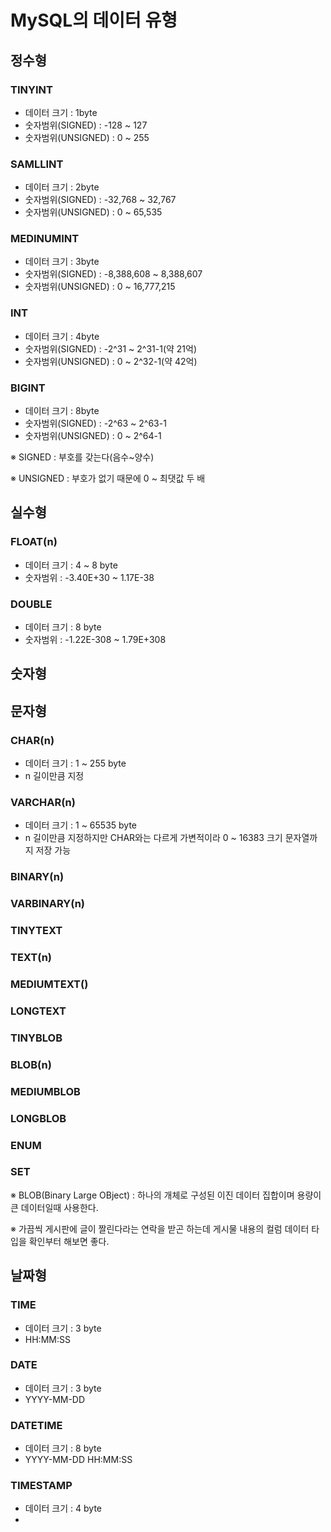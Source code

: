 # MySQL의 데이터 유형

## 정수형

### TINYINT
* 데이터 크기 : 1byte
* 숫자범위(SIGNED) : -128 ~ 127
* 숫자범위(UNSIGNED) : 0 ~ 255

### SAMLLINT
* 데이터 크기 : 2byte
* 숫자범위(SIGNED) : -32,768 ~ 32,767
* 숫자범위(UNSIGNED) : 0 ~ 65,535

### MEDINUMINT
* 데이터 크기 : 3byte
* 숫자범위(SIGNED) : -8,388,608 ~ 8,388,607
* 숫자범위(UNSIGNED) : 0 ~ 16,777,215

### INT
* 데이터 크기 : 4byte
* 숫자범위(SIGNED) : -2^31 ~ 2^31-1(약 21억)
* 숫자범위(UNSIGNED) : 0 ~ 2^32-1(약 42억)

### BIGINT
* 데이터 크기 : 8byte
* 숫자범위(SIGNED) : -2^63 ~ 2^63-1
* 숫자범위(UNSIGNED) : 0 ~ 2^64-1

※ SIGNED : 부호를 갖는다(음수~양수)

※ UNSIGNED : 부호가 없기 때문에 0 ~ 최댓값 두 배 


## 실수형 

### FLOAT(n)
* 데이터 크기 : 4 ~ 8 byte
* 숫자범위 : -3.40E+30 ~ 1.17E-38

### DOUBLE

* 데이터 크기 : 8 byte
* 숫자범위 : -1.22E-308 ~ 1.79E+308





## 숫자형 



## 문자형 


### CHAR(n)
* 데이터 크기 : 1 ~  255 byte
* n 길이만큼 지정


### VARCHAR(n)

* 데이터 크기 : 1 ~ 65535 byte
* n 길이만큼 지정하지만 CHAR와는 다르게 가변적이라 0 ~ 16383 크기 문자열까지 저장 가능


### BINARY(n)


### VARBINARY(n)


### TINYTEXT

### TEXT(n)

### MEDIUMTEXT()

### LONGTEXT



### TINYBLOB

### BLOB(n)

### MEDIUMBLOB

### LONGBLOB



### ENUM

### SET


※ BLOB(Binary Large OBject) : 하나의 개체로 구성된 이진 데이터 집합이며 용량이 큰 데이터일때 사용한다.

※ 가끔씩 게시판에 글이 짤린다라는 연락을 받곤 하는데 게시물 내용의 컬럼 데이터 타입을 확인부터 해보면 좋다.



## 날짜형 


### TIME
* 데이터 크기 : 3 byte
* HH:MM:SS

### DATE
* 데이터 크기 : 3 byte
* YYYY-MM-DD

### DATETIME
* 데이터 크기 : 8 byte
* YYYY-MM-DD HH:MM:SS

### TIMESTAMP
* 데이터 크기 : 4 byte
*